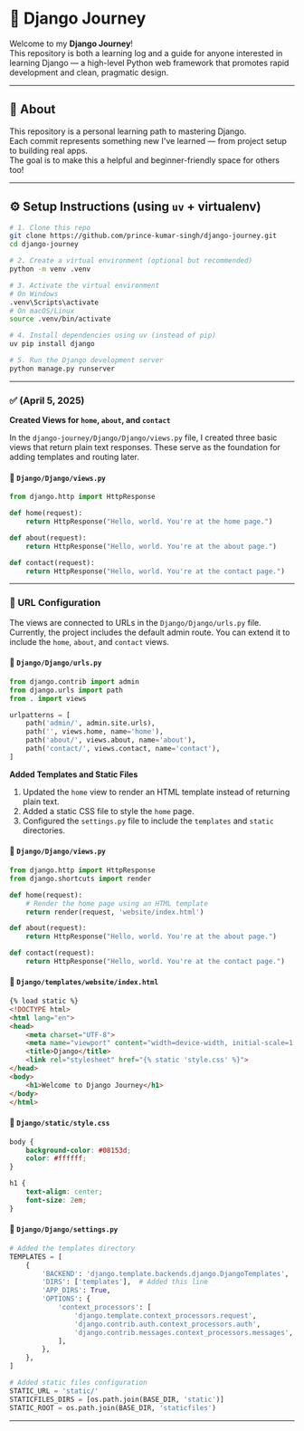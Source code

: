 # 🐍 Django Journey

Welcome to my **Django Journey**!  
This repository is both a learning log and a guide for anyone interested in learning Django — a high-level Python web framework that promotes rapid development and clean, pragmatic design.

---

## 📖 About

This repository is a personal learning path to mastering Django.  
Each commit represents something new I've learned — from project setup to building real apps.  
The goal is to make this a helpful and beginner-friendly space for others too!

---

## ⚙️ Setup Instructions (using `uv` + virtualenv)

```bash
# 1. Clone this repo
git clone https://github.com/prince-kumar-singh/django-journey.git
cd django-journey

# 2. Create a virtual environment (optional but recommended)
python -m venv .venv

# 3. Activate the virtual environment
# On Windows
.venv\Scripts\activate
# On macOS/Linux
source .venv/bin/activate

# 4. Install dependencies using uv (instead of pip)
uv pip install django

# 5. Run the Django development server
python manage.py runserver
```

---

### ✅ (April 5, 2025)
**Created Views for `home`, `about`, and `contact`**

In the `django-journey/Django/Django/views.py` file, I created three basic views that return plain text responses. These serve as the foundation for adding templates and routing later.

#### 📄 `Django/Django/views.py`
```python
from django.http import HttpResponse

def home(request):
    return HttpResponse("Hello, world. You're at the home page.")

def about(request):
    return HttpResponse("Hello, world. You're at the about page.")

def contact(request):
    return HttpResponse("Hello, world. You're at the contact page.")
```

---

### 🔗 URL Configuration

The views are connected to URLs in the `Django/Django/urls.py` file. Currently, the project includes the default admin route. You can extend it to include the `home`, `about`, and `contact` views.

#### 📄 `Django/Django/urls.py`
```python
from django.contrib import admin
from django.urls import path
from . import views

urlpatterns = [
    path('admin/', admin.site.urls),
    path('', views.home, name='home'),
    path('about/', views.about, name='about'),
    path('contact/', views.contact, name='contact'),
]
```


**Added Templates and Static Files**

1. Updated the `home` view to render an HTML template instead of returning plain text.
2. Added a static CSS file to style the `home` page.
3. Configured the `settings.py` file to include the `templates` and `static` directories.

#### 📄 `Django/Django/views.py`
```python
from django.http import HttpResponse
from django.shortcuts import render

def home(request):
    # Render the home page using an HTML template
    return render(request, 'website/index.html')

def about(request):
    return HttpResponse("Hello, world. You're at the about page.")

def contact(request):
    return HttpResponse("Hello, world. You're at the contact page.")
```

#### 📄 `Django/templates/website/index.html`
```html
{% load static %}
<!DOCTYPE html>
<html lang="en">
<head>
    <meta charset="UTF-8">
    <meta name="viewport" content="width=device-width, initial-scale=1.0">
    <title>Django</title>
    <link rel="stylesheet" href="{% static 'style.css' %}">
</head>
<body>
    <h1>Welcome to Django Journey</h1>
</body>
</html>
```

#### 📄 `Django/static/style.css`
```css
body {
    background-color: #08153d;
    color: #ffffff;
}

h1 {
    text-align: center;
    font-size: 2em;
}
```

#### 📄 `Django/Django/settings.py`
```python
# Added the templates directory
TEMPLATES = [
    {
        'BACKEND': 'django.template.backends.django.DjangoTemplates',
        'DIRS': ['templates'],  # Added this line
        'APP_DIRS': True,
        'OPTIONS': {
            'context_processors': [
                'django.template.context_processors.request',
                'django.contrib.auth.context_processors.auth',
                'django.contrib.messages.context_processors.messages',
            ],
        },
    },
]

# Added static files configuration
STATIC_URL = 'static/'
STATICFILES_DIRS = [os.path.join(BASE_DIR, 'static')]
STATIC_ROOT = os.path.join(BASE_DIR, 'staticfiles')
```

---


